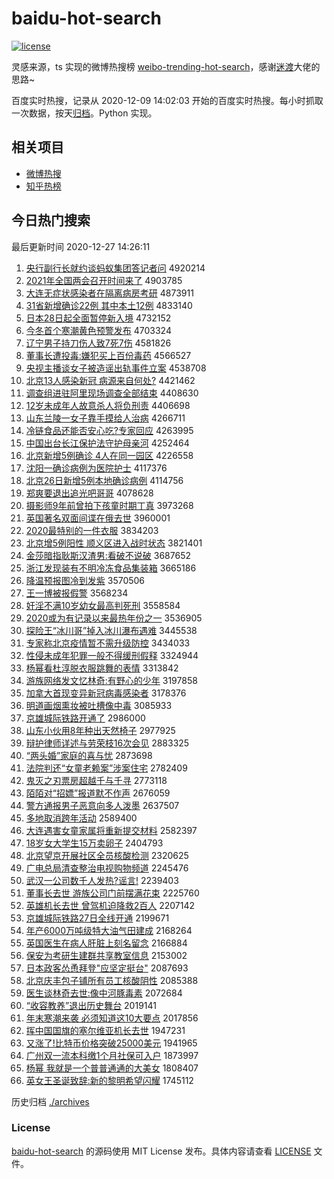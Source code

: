 # baidu-hot-search

[![license](https://img.shields.io/github/license/Arrackisarookie/baidu-hot-search)](https://github.com/Arrackisarookie/baidu-hot-search/blob/master/LICENSE)

灵感来源，ts 实现的微博热搜榜 [weibo-trending-hot-search](https://github.com/justjavac/weibo-trending-hot-search)，感谢[迷渡](https://github.com/justjavac)大佬的思路~

百度实时热搜，记录从 2020-12-09 14:02:03 开始的百度实时热搜。每小时抓取一次数据，按天[归档](./archives)。Python 实现。

## 相关项目
+ [微博热搜](https://github.com/Arrackisarookie/weibo-hot-search)
+ [知乎热榜](https://github.com/Arrackisarookie/zhihu-top-search)

## 今日热门搜索

<!-- Rank Begin -->

最后更新时间 2020-12-27 14:26:11

1. [央行副行长就约谈蚂蚁集团答记者问](http://www.baidu.com/baidu?cl=3&tn=SE_baiduhomet8_jmjb7mjw&rsv_dl=fyb_top&fr=top1000&wd=%D1%EB%D0%D0%B8%B1%D0%D0%B3%A4%BE%CD%D4%BC%CC%B8%C2%EC%D2%CF%BC%AF%CD%C5%B4%F0%BC%C7%D5%DF%CE%CA) 4920214
1. [2021年全国两会召开时间来了](http://www.baidu.com/baidu?cl=3&tn=SE_baiduhomet8_jmjb7mjw&rsv_dl=fyb_top&fr=top1000&wd=2021%C4%EA%C8%AB%B9%FA%C1%BD%BB%E1%D5%D9%BF%AA%CA%B1%BC%E4%C0%B4%C1%CB) 4903785
1. [大连无症状感染者在隔离病房考研](http://www.baidu.com/baidu?cl=3&tn=SE_baiduhomet8_jmjb7mjw&rsv_dl=fyb_top&fr=top1000&wd=%B4%F3%C1%AC%CE%DE%D6%A2%D7%B4%B8%D0%C8%BE%D5%DF%D4%DA%B8%F4%C0%EB%B2%A1%B7%BF%BF%BC%D1%D0) 4873911
1. [31省新增确诊22例 其中本土12例](http://www.baidu.com/baidu?cl=3&tn=SE_baiduhomet8_jmjb7mjw&rsv_dl=fyb_top&fr=top1000&wd=31%CA%A1%D0%C2%D4%F6%C8%B7%D5%EF22%C0%FD%20%C6%E4%D6%D0%B1%BE%CD%C112%C0%FD) 4833140
1. [日本28日起全面暂停新入境](http://www.baidu.com/baidu?cl=3&tn=SE_baiduhomet8_jmjb7mjw&rsv_dl=fyb_top&fr=top1000&wd=%C8%D5%B1%BE28%C8%D5%C6%F0%C8%AB%C3%E6%D4%DD%CD%A3%D0%C2%C8%EB%BE%B3) 4732152
1. [今冬首个寒潮黄色预警发布](http://www.baidu.com/baidu?cl=3&tn=SE_baiduhomet8_jmjb7mjw&rsv_dl=fyb_top&fr=top1000&wd=%BD%F1%B6%AC%CA%D7%B8%F6%BA%AE%B3%B1%BB%C6%C9%AB%D4%A4%BE%AF%B7%A2%B2%BC) 4703324
1. [辽宁男子持刀伤人致7死7伤](http://www.baidu.com/baidu?cl=3&tn=SE_baiduhomet8_jmjb7mjw&rsv_dl=fyb_top&fr=top1000&wd=%C1%C9%C4%FE%C4%D0%D7%D3%B3%D6%B5%B6%C9%CB%C8%CB%D6%C27%CB%C07%C9%CB) 4581826
1. [董事长遭投毒:嫌犯买上百份毒药](http://www.baidu.com/baidu?cl=3&tn=SE_baiduhomet8_jmjb7mjw&rsv_dl=fyb_top&fr=top1000&wd=%B6%AD%CA%C2%B3%A4%D4%E2%CD%B6%B6%BE%3A%CF%D3%B7%B8%C2%F2%C9%CF%B0%D9%B7%DD%B6%BE%D2%A9) 4566527
1. [央视主播谈女子被造谣出轨事件立案](http://www.baidu.com/baidu?cl=3&tn=SE_baiduhomet8_jmjb7mjw&rsv_dl=fyb_top&fr=top1000&wd=%D1%EB%CA%D3%D6%F7%B2%A5%CC%B8%C5%AE%D7%D3%B1%BB%D4%EC%D2%A5%B3%F6%B9%EC%CA%C2%BC%FE%C1%A2%B0%B8) 4538708
1. [北京13人感染新冠 病源来自何处?](http://www.baidu.com/baidu?cl=3&tn=SE_baiduhomet8_jmjb7mjw&rsv_dl=fyb_top&fr=top1000&wd=%B1%B1%BE%A913%C8%CB%B8%D0%C8%BE%D0%C2%B9%DA%20%B2%A1%D4%B4%C0%B4%D7%D4%BA%CE%B4%A6%3F) 4421462
1. [调查组进驻阿里现场调查全部结束](http://www.baidu.com/baidu?cl=3&tn=SE_baiduhomet8_jmjb7mjw&rsv_dl=fyb_top&fr=top1000&wd=%B5%F7%B2%E9%D7%E9%BD%F8%D7%A4%B0%A2%C0%EF%CF%D6%B3%A1%B5%F7%B2%E9%C8%AB%B2%BF%BD%E1%CA%F8) 4408630
1. [12岁未成年人故意杀人将负刑责](http://www.baidu.com/baidu?cl=3&tn=SE_baiduhomet8_jmjb7mjw&rsv_dl=fyb_top&fr=top1000&wd=12%CB%EA%CE%B4%B3%C9%C4%EA%C8%CB%B9%CA%D2%E2%C9%B1%C8%CB%BD%AB%B8%BA%D0%CC%D4%F0) 4406698
1. [山东兰陵一女子靠手摸给人治病](http://www.baidu.com/baidu?cl=3&tn=SE_baiduhomet8_jmjb7mjw&rsv_dl=fyb_top&fr=top1000&wd=%C9%BD%B6%AB%C0%BC%C1%EA%D2%BB%C5%AE%D7%D3%BF%BF%CA%D6%C3%FE%B8%F8%C8%CB%D6%CE%B2%A1) 4266711
1. [冷链食品还能否安心吃?专家回应](http://www.baidu.com/baidu?cl=3&tn=SE_baiduhomet8_jmjb7mjw&rsv_dl=fyb_top&fr=top1000&wd=%C0%E4%C1%B4%CA%B3%C6%B7%BB%B9%C4%DC%B7%F1%B0%B2%D0%C4%B3%D4%3F%D7%A8%BC%D2%BB%D8%D3%A6) 4263995
1. [中国出台长江保护法守护母亲河](http://www.baidu.com/baidu?cl=3&tn=SE_baiduhomet8_jmjb7mjw&rsv_dl=fyb_top&fr=top1000&wd=%D6%D0%B9%FA%B3%F6%CC%A8%B3%A4%BD%AD%B1%A3%BB%A4%B7%A8%CA%D8%BB%A4%C4%B8%C7%D7%BA%D3) 4252464
1. [北京新增5例确诊 4人在同一园区](http://www.baidu.com/baidu?cl=3&tn=SE_baiduhomet8_jmjb7mjw&rsv_dl=fyb_top&fr=top1000&wd=%B1%B1%BE%A9%D0%C2%D4%F65%C0%FD%C8%B7%D5%EF%204%C8%CB%D4%DA%CD%AC%D2%BB%D4%B0%C7%F8) 4226558
1. [沈阳一确诊病例为医院护士](http://www.baidu.com/baidu?cl=3&tn=SE_baiduhomet8_jmjb7mjw&rsv_dl=fyb_top&fr=top1000&wd=%C9%F2%D1%F4%D2%BB%C8%B7%D5%EF%B2%A1%C0%FD%CE%AA%D2%BD%D4%BA%BB%A4%CA%BF) 4117376
1. [北京26日新增5例本地确诊病例](http://www.baidu.com/baidu?cl=3&tn=SE_baiduhomet8_jmjb7mjw&rsv_dl=fyb_top&fr=top1000&wd=%B1%B1%BE%A926%C8%D5%D0%C2%D4%F65%C0%FD%B1%BE%B5%D8%C8%B7%D5%EF%B2%A1%C0%FD) 4114756
1. [郑爽要退出追光吧哥哥](http://www.baidu.com/baidu?cl=3&tn=SE_baiduhomet8_jmjb7mjw&rsv_dl=fyb_top&fr=top1000&wd=%D6%A3%CB%AC%D2%AA%CD%CB%B3%F6%D7%B7%B9%E2%B0%C9%B8%E7%B8%E7) 4078628
1. [摄影师9年前曾拍下孩童时期丁真](http://www.baidu.com/baidu?cl=3&tn=SE_baiduhomet8_jmjb7mjw&rsv_dl=fyb_top&fr=top1000&wd=%C9%E3%D3%B0%CA%A69%C4%EA%C7%B0%D4%F8%C5%C4%CF%C2%BA%A2%CD%AF%CA%B1%C6%DA%B6%A1%D5%E6) 3973268
1. [英国著名双面间谍在俄去世](http://www.baidu.com/baidu?cl=3&tn=SE_baiduhomet8_jmjb7mjw&rsv_dl=fyb_top&fr=top1000&wd=%D3%A2%B9%FA%D6%F8%C3%FB%CB%AB%C3%E6%BC%E4%B5%FD%D4%DA%B6%ED%C8%A5%CA%C0) 3960001
1. [2020最特别的一件衣服](http://www.baidu.com/baidu?cl=3&tn=SE_baiduhomet8_jmjb7mjw&rsv_dl=fyb_top&fr=top1000&wd=2020%D7%EE%CC%D8%B1%F0%B5%C4%D2%BB%BC%FE%D2%C2%B7%FE) 3834203
1. [北京增5例阳性 顺义区进入战时状态](http://www.baidu.com/baidu?cl=3&tn=SE_baiduhomet8_jmjb7mjw&rsv_dl=fyb_top&fr=top1000&wd=%B1%B1%BE%A9%D4%F65%C0%FD%D1%F4%D0%D4%20%CB%B3%D2%E5%C7%F8%BD%F8%C8%EB%D5%BD%CA%B1%D7%B4%CC%AC) 3821401
1. [金莎暗指耿斯汉渣男:看破不说破](http://www.baidu.com/baidu?cl=3&tn=SE_baiduhomet8_jmjb7mjw&rsv_dl=fyb_top&fr=top1000&wd=%BD%F0%C9%AF%B0%B5%D6%B8%B9%A2%CB%B9%BA%BA%D4%FC%C4%D0%3A%BF%B4%C6%C6%B2%BB%CB%B5%C6%C6) 3687652
1. [浙江发现装有不明冷冻食品集装箱](http://www.baidu.com/baidu?cl=3&tn=SE_baiduhomet8_jmjb7mjw&rsv_dl=fyb_top&fr=top1000&wd=%D5%E3%BD%AD%B7%A2%CF%D6%D7%B0%D3%D0%B2%BB%C3%F7%C0%E4%B6%B3%CA%B3%C6%B7%BC%AF%D7%B0%CF%E4) 3665186
1. [降温预报图冷到发紫](http://www.baidu.com/baidu?cl=3&tn=SE_baiduhomet8_jmjb7mjw&rsv_dl=fyb_top&fr=top1000&wd=%BD%B5%CE%C2%D4%A4%B1%A8%CD%BC%C0%E4%B5%BD%B7%A2%D7%CF) 3570506
1. [王一博被报假警](http://www.baidu.com/baidu?cl=3&tn=SE_baiduhomet8_jmjb7mjw&rsv_dl=fyb_top&fr=top1000&wd=%CD%F5%D2%BB%B2%A9%B1%BB%B1%A8%BC%D9%BE%AF) 3568234
1. [奸淫不满10岁幼女最高判死刑](http://www.baidu.com/baidu?cl=3&tn=SE_baiduhomet8_jmjb7mjw&rsv_dl=fyb_top&fr=top1000&wd=%BC%E9%D2%F9%B2%BB%C2%FA10%CB%EA%D3%D7%C5%AE%D7%EE%B8%DF%C5%D0%CB%C0%D0%CC) 3558584
1. [2020或为有记录以来最热年份之一](http://www.baidu.com/baidu?cl=3&tn=SE_baiduhomet8_jmjb7mjw&rsv_dl=fyb_top&fr=top1000&wd=2020%BB%F2%CE%AA%D3%D0%BC%C7%C2%BC%D2%D4%C0%B4%D7%EE%C8%C8%C4%EA%B7%DD%D6%AE%D2%BB) 3536905
1. [探险王“冰川哥”掉入冰川瀑布遇难](http://www.baidu.com/baidu?cl=3&tn=SE_baiduhomet8_jmjb7mjw&rsv_dl=fyb_top&fr=top1000&wd=%CC%BD%CF%D5%CD%F5%A1%B0%B1%F9%B4%A8%B8%E7%A1%B1%B5%F4%C8%EB%B1%F9%B4%A8%C6%D9%B2%BC%D3%F6%C4%D1) 3445538
1. [专家称北京疫情暂不需升级防控](http://www.baidu.com/baidu?cl=3&tn=SE_baiduhomet8_jmjb7mjw&rsv_dl=fyb_top&fr=top1000&wd=%D7%A8%BC%D2%B3%C6%B1%B1%BE%A9%D2%DF%C7%E9%D4%DD%B2%BB%D0%E8%C9%FD%BC%B6%B7%C0%BF%D8) 3434033
1. [性侵未成年犯罪一般不得缓刑假释](http://www.baidu.com/baidu?cl=3&tn=SE_baiduhomet8_jmjb7mjw&rsv_dl=fyb_top&fr=top1000&wd=%D0%D4%C7%D6%CE%B4%B3%C9%C4%EA%B7%B8%D7%EF%D2%BB%B0%E3%B2%BB%B5%C3%BB%BA%D0%CC%BC%D9%CA%CD) 3324944
1. [杨幂看杜淳脱衣服跳舞的表情](http://www.baidu.com/baidu?cl=3&tn=SE_baiduhomet8_jmjb7mjw&rsv_dl=fyb_top&fr=top1000&wd=%D1%EE%C3%DD%BF%B4%B6%C5%B4%BE%CD%D1%D2%C2%B7%FE%CC%F8%CE%E8%B5%C4%B1%ED%C7%E9) 3313842
1. [游族网络发文忆林奇:有野心的少年](http://www.baidu.com/baidu?cl=3&tn=SE_baiduhomet8_jmjb7mjw&rsv_dl=fyb_top&fr=top1000&wd=%D3%CE%D7%E5%CD%F8%C2%E7%B7%A2%CE%C4%D2%E4%C1%D6%C6%E6%3A%D3%D0%D2%B0%D0%C4%B5%C4%C9%D9%C4%EA) 3197858
1. [加拿大首现变异新冠病毒感染者](http://www.baidu.com/baidu?cl=3&tn=SE_baiduhomet8_jmjb7mjw&rsv_dl=fyb_top&fr=top1000&wd=%BC%D3%C4%C3%B4%F3%CA%D7%CF%D6%B1%E4%D2%EC%D0%C2%B9%DA%B2%A1%B6%BE%B8%D0%C8%BE%D5%DF) 3178376
1. [明道画烟熏妆被吐槽像中毒](http://www.baidu.com/baidu?cl=3&tn=SE_baiduhomet8_jmjb7mjw&rsv_dl=fyb_top&fr=top1000&wd=%C3%F7%B5%C0%BB%AD%D1%CC%D1%AC%D7%B1%B1%BB%CD%C2%B2%DB%CF%F1%D6%D0%B6%BE) 3085933
1. [京雄城际铁路开通了](http://www.baidu.com/baidu?cl=3&tn=SE_baiduhomet8_jmjb7mjw&rsv_dl=fyb_top&fr=top1000&wd=%BE%A9%D0%DB%B3%C7%BC%CA%CC%FA%C2%B7%BF%AA%CD%A8%C1%CB) 2986000
1. [山东小伙用8年种出天然椅子](http://www.baidu.com/baidu?cl=3&tn=SE_baiduhomet8_jmjb7mjw&rsv_dl=fyb_top&fr=top1000&wd=%C9%BD%B6%AB%D0%A1%BB%EF%D3%C38%C4%EA%D6%D6%B3%F6%CC%EC%C8%BB%D2%CE%D7%D3) 2977925
1. [辩护律师详述与劳荣枝16次会见](http://www.baidu.com/baidu?cl=3&tn=SE_baiduhomet8_jmjb7mjw&rsv_dl=fyb_top&fr=top1000&wd=%B1%E7%BB%A4%C2%C9%CA%A6%CF%EA%CA%F6%D3%EB%C0%CD%C8%D9%D6%A616%B4%CE%BB%E1%BC%FB) 2883325
1. [“两头婚”家庭的喜与忧](http://www.baidu.com/baidu?cl=3&tn=SE_baiduhomet8_jmjb7mjw&rsv_dl=fyb_top&fr=top1000&wd=%A1%B0%C1%BD%CD%B7%BB%E9%A1%B1%BC%D2%CD%A5%B5%C4%CF%B2%D3%EB%D3%C7) 2873698
1. [法院判还“女童老赖案”涉案住宅](http://www.baidu.com/baidu?cl=3&tn=SE_baiduhomet8_jmjb7mjw&rsv_dl=fyb_top&fr=top1000&wd=%B7%A8%D4%BA%C5%D0%BB%B9%A1%B0%C5%AE%CD%AF%C0%CF%C0%B5%B0%B8%A1%B1%C9%E6%B0%B8%D7%A1%D5%AC) 2782409
1. [鬼灭之刃票房超越千与千寻](http://www.baidu.com/baidu?cl=3&tn=SE_baiduhomet8_jmjb7mjw&rsv_dl=fyb_top&fr=top1000&wd=%B9%ED%C3%F0%D6%AE%C8%D0%C6%B1%B7%BF%B3%AC%D4%BD%C7%A7%D3%EB%C7%A7%D1%B0) 2773118
1. [陌陌对“招嫖”报道默不作声](http://www.baidu.com/baidu?cl=3&tn=SE_baiduhomet8_jmjb7mjw&rsv_dl=fyb_top&fr=top1000&wd=%C4%B0%C4%B0%B6%D4%A1%B0%D5%D0%E6%CE%A1%B1%B1%A8%B5%C0%C4%AC%B2%BB%D7%F7%C9%F9) 2676059
1. [警方通报男子恶意向多人泼墨](http://www.baidu.com/baidu?cl=3&tn=SE_baiduhomet8_jmjb7mjw&rsv_dl=fyb_top&fr=top1000&wd=%BE%AF%B7%BD%CD%A8%B1%A8%C4%D0%D7%D3%B6%F1%D2%E2%CF%F2%B6%E0%C8%CB%C6%C3%C4%AB) 2637507
1. [多地取消跨年活动](http://www.baidu.com/baidu?cl=3&tn=SE_baiduhomet8_jmjb7mjw&rsv_dl=fyb_top&fr=top1000&wd=%B6%E0%B5%D8%C8%A1%CF%FB%BF%E7%C4%EA%BB%EE%B6%AF) 2589400
1. [大连遇害女童家属将重新提交材料](http://www.baidu.com/baidu?cl=3&tn=SE_baiduhomet8_jmjb7mjw&rsv_dl=fyb_top&fr=top1000&wd=%B4%F3%C1%AC%D3%F6%BA%A6%C5%AE%CD%AF%BC%D2%CA%F4%BD%AB%D6%D8%D0%C2%CC%E1%BD%BB%B2%C4%C1%CF) 2582397
1. [18岁女大学生15万卖卵子](http://www.baidu.com/baidu?cl=3&tn=SE_baiduhomet8_jmjb7mjw&rsv_dl=fyb_top&fr=top1000&wd=18%CB%EA%C5%AE%B4%F3%D1%A7%C9%FA15%CD%F2%C2%F4%C2%D1%D7%D3) 2404793
1. [北京望京开展社区全员核酸检测](http://www.baidu.com/baidu?cl=3&tn=SE_baiduhomet8_jmjb7mjw&rsv_dl=fyb_top&fr=top1000&wd=%B1%B1%BE%A9%CD%FB%BE%A9%BF%AA%D5%B9%C9%E7%C7%F8%C8%AB%D4%B1%BA%CB%CB%E1%BC%EC%B2%E2) 2320625
1. [广电总局清查整治电视购物频道](http://www.baidu.com/baidu?cl=3&tn=SE_baiduhomet8_jmjb7mjw&rsv_dl=fyb_top&fr=top1000&wd=%B9%E3%B5%E7%D7%DC%BE%D6%C7%E5%B2%E9%D5%FB%D6%CE%B5%E7%CA%D3%B9%BA%CE%EF%C6%B5%B5%C0) 2245476
1. [武汉一公司数千人发热?谣言!](http://www.baidu.com/baidu?cl=3&tn=SE_baiduhomet8_jmjb7mjw&rsv_dl=fyb_top&fr=top1000&wd=%CE%E4%BA%BA%D2%BB%B9%AB%CB%BE%CA%FD%C7%A7%C8%CB%B7%A2%C8%C8%3F%D2%A5%D1%D4%21) 2239403
1. [董事长去世 游族公司门前摆满花束](http://www.baidu.com/baidu?cl=3&tn=SE_baiduhomet8_jmjb7mjw&rsv_dl=fyb_top&fr=top1000&wd=%B6%AD%CA%C2%B3%A4%C8%A5%CA%C0%20%D3%CE%D7%E5%B9%AB%CB%BE%C3%C5%C7%B0%B0%DA%C2%FA%BB%A8%CA%F8) 2225760
1. [英雄机长去世 曾驾机迫降救2百人](http://www.baidu.com/baidu?cl=3&tn=SE_baiduhomet8_jmjb7mjw&rsv_dl=fyb_top&fr=top1000&wd=%D3%A2%D0%DB%BB%FA%B3%A4%C8%A5%CA%C0%20%D4%F8%BC%DD%BB%FA%C6%C8%BD%B5%BE%C82%B0%D9%C8%CB) 2207142
1. [京雄城际铁路27日全线开通](http://www.baidu.com/baidu?cl=3&tn=SE_baiduhomet8_jmjb7mjw&rsv_dl=fyb_top&fr=top1000&wd=%BE%A9%D0%DB%B3%C7%BC%CA%CC%FA%C2%B727%C8%D5%C8%AB%CF%DF%BF%AA%CD%A8) 2199671
1. [年产6000万吨级特大油气田建成](http://www.baidu.com/baidu?cl=3&tn=SE_baiduhomet8_jmjb7mjw&rsv_dl=fyb_top&fr=top1000&wd=%C4%EA%B2%FA6000%CD%F2%B6%D6%BC%B6%CC%D8%B4%F3%D3%CD%C6%F8%CC%EF%BD%A8%B3%C9) 2168264
1. [英国医生在病人肝脏上刻名留念](http://www.baidu.com/baidu?cl=3&tn=SE_baiduhomet8_jmjb7mjw&rsv_dl=fyb_top&fr=top1000&wd=%D3%A2%B9%FA%D2%BD%C9%FA%D4%DA%B2%A1%C8%CB%B8%CE%D4%E0%C9%CF%BF%CC%C3%FB%C1%F4%C4%EE) 2166884
1. [保安为考研生建群共享教室信息](http://www.baidu.com/baidu?cl=3&tn=SE_baiduhomet8_jmjb7mjw&rsv_dl=fyb_top&fr=top1000&wd=%B1%A3%B0%B2%CE%AA%BF%BC%D1%D0%C9%FA%BD%A8%C8%BA%B9%B2%CF%ED%BD%CC%CA%D2%D0%C5%CF%A2) 2153002
1. [日本政客怂恿拜登"应坚定挺台"](http://www.baidu.com/baidu?cl=3&tn=SE_baiduhomet8_jmjb7mjw&rsv_dl=fyb_top&fr=top1000&wd=%C8%D5%B1%BE%D5%FE%BF%CD%CB%CB%D3%C1%B0%DD%B5%C7%22%D3%A6%BC%E1%B6%A8%CD%A6%CC%A8%22) 2087693
1. [北京庆丰包子铺所有员工核酸阴性](http://www.baidu.com/baidu?cl=3&tn=SE_baiduhomet8_jmjb7mjw&rsv_dl=fyb_top&fr=top1000&wd=%B1%B1%BE%A9%C7%EC%B7%E1%B0%FC%D7%D3%C6%CC%CB%F9%D3%D0%D4%B1%B9%A4%BA%CB%CB%E1%D2%F5%D0%D4) 2085388
1. [医生谈林奇去世:像中河豚毒素](http://www.baidu.com/baidu?cl=3&tn=SE_baiduhomet8_jmjb7mjw&rsv_dl=fyb_top&fr=top1000&wd=%D2%BD%C9%FA%CC%B8%C1%D6%C6%E6%C8%A5%CA%C0%3A%CF%F1%D6%D0%BA%D3%EB%E0%B6%BE%CB%D8) 2072684
1. [“收容教养”退出历史舞台](http://www.baidu.com/baidu?cl=3&tn=SE_baiduhomet8_jmjb7mjw&rsv_dl=fyb_top&fr=top1000&wd=%A1%B0%CA%D5%C8%DD%BD%CC%D1%F8%A1%B1%CD%CB%B3%F6%C0%FA%CA%B7%CE%E8%CC%A8) 2019141
1. [年末寒潮来袭 必须知道这10大要点](http://www.baidu.com/baidu?cl=3&tn=SE_baiduhomet8_jmjb7mjw&rsv_dl=fyb_top&fr=top1000&wd=%C4%EA%C4%A9%BA%AE%B3%B1%C0%B4%CF%AE%20%B1%D8%D0%EB%D6%AA%B5%C0%D5%E210%B4%F3%D2%AA%B5%E3) 2017856
1. [挥中国国旗的塞尔维亚机长去世](http://www.baidu.com/baidu?cl=3&tn=SE_baiduhomet8_jmjb7mjw&rsv_dl=fyb_top&fr=top1000&wd=%BB%D3%D6%D0%B9%FA%B9%FA%C6%EC%B5%C4%C8%FB%B6%FB%CE%AC%D1%C7%BB%FA%B3%A4%C8%A5%CA%C0) 1947231
1. [又涨了!比特币价格突破25000美元](http://www.baidu.com/baidu?cl=3&tn=SE_baiduhomet8_jmjb7mjw&rsv_dl=fyb_top&fr=top1000&wd=%D3%D6%D5%C7%C1%CB%21%B1%C8%CC%D8%B1%D2%BC%DB%B8%F1%CD%BB%C6%C625000%C3%C0%D4%AA) 1941965
1. [广州双一流本科缴1个月社保可入户](http://www.baidu.com/baidu?cl=3&tn=SE_baiduhomet8_jmjb7mjw&rsv_dl=fyb_top&fr=top1000&wd=%B9%E3%D6%DD%CB%AB%D2%BB%C1%F7%B1%BE%BF%C6%BD%C91%B8%F6%D4%C2%C9%E7%B1%A3%BF%C9%C8%EB%BB%A7) 1873997
1. [杨幂 我就是一个普普通通的大美女](http://www.baidu.com/baidu?cl=3&tn=SE_baiduhomet8_jmjb7mjw&rsv_dl=fyb_top&fr=top1000&wd=%D1%EE%C3%DD%20%CE%D2%BE%CD%CA%C7%D2%BB%B8%F6%C6%D5%C6%D5%CD%A8%CD%A8%B5%C4%B4%F3%C3%C0%C5%AE) 1808407
1. [英女王圣诞致辞:新的黎明希望闪耀](http://www.baidu.com/baidu?cl=3&tn=SE_baiduhomet8_jmjb7mjw&rsv_dl=fyb_top&fr=top1000&wd=%D3%A2%C5%AE%CD%F5%CA%A5%B5%AE%D6%C2%B4%C7%3A%D0%C2%B5%C4%C0%E8%C3%F7%CF%A3%CD%FB%C9%C1%D2%AB) 1745112
<!-- Rank End -->

历史归档 [./archives](./archives)

### License

[baidu-hot-search](https://github.com/Arrackisarookie/baidu-hot-search) 的源码使用 MIT License 发布。具体内容请查看 [LICENSE](./LICENSE) 文件。
